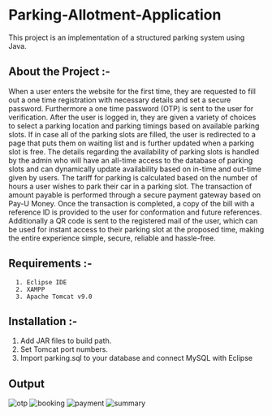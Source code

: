 # Parking-Allotment-Application
This project is an implementation of a structured parking system using Java.

## About the Project :-
When a user enters the website for the first time, they are requested to fill out a one time registration with necessary details and set a secure password. Furthermore a one time password (OTP) is sent to the user for verification. After the user is logged in, they are given a variety of choices to select a parking location and parking timings based on available parking slots. If in case all of the parking slots are filled, the user is redirected to a page that puts them on waiting list and is further updated when a parking slot is free. The details regarding the availability of parking slots is handled by the admin who will have an all-time access to the database of parking slots and can dynamically update availability based on in-time and out-time given by users. The tariff for parking is calculated based on the number of hours a user wishes to park their car in a parking slot. The transaction of amount payable is performed through a secure payment gateway based on Pay-U Money. Once the transaction is completed, a copy of the bill with a reference ID is provided to the user for conformation and future references. Additionally a QR code is sent to the registered mail of the user, which can be used for instant access to their parking slot at the proposed time, making the entire experience simple, secure, reliable and hassle-free.

## Requirements :-
```
  1. Eclipse IDE
  2. XAMPP
  3. Apache Tomcat v9.0
```

## Installation :-
  1. Add JAR files to build path.
  2. Set Tomcat port numbers.
  3. Import parking.sql to your database and connect MySQL with Eclipse


## Output
![otp](https://user-images.githubusercontent.com/48529434/121774348-bb724980-cb9f-11eb-89b1-811b9e8273cc.png)
![booking](https://user-images.githubusercontent.com/48529434/121774484-3c314580-cba0-11eb-8b55-38e7ad2d3b0c.png)
![payment](https://user-images.githubusercontent.com/48529434/121774489-3fc4cc80-cba0-11eb-8d3d-d11efb0d394e.png)
![summary](https://user-images.githubusercontent.com/48529434/121774490-42bfbd00-cba0-11eb-9da9-d899e0ce38dd.png)


